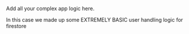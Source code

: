 Add all your complex app logic here. 

In this case we made up some EXTREMELY BASIC user handling logic for firestore